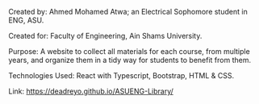 Created by: Ahmed Mohamed Atwa; an Electrical Sophomore student in ENG, ASU.

Created for: Faculty of Engineering, Ain Shams University.

Purpose: A website to collect all materials for each course, from multiple years, and organize them
in a tidy way for students to benefit from them.

Technologies Used: React with Typescript, Bootstrap, HTML & CSS.

Link: https://deadreyo.github.io/ASUENG-Library/
